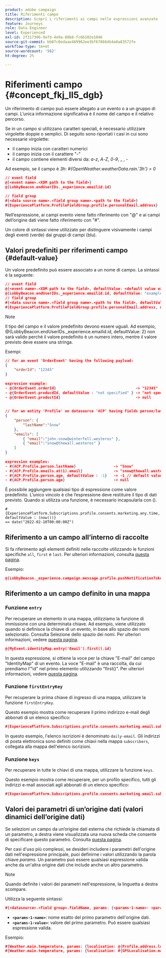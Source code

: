 ```yaml
---
product: adobe campaign
title: Riferimenti campo
description: Scopri i riferimenti ai campi nelle espressioni avanzate
feature: Journeys
role: Data Engineer
level: Experienced
exl-id: 2f317306-9afd-4e9a-88b8-fc66102e1046
source-git-commit: bb07c0edaae469962ee3bf678664b4a0a83572fe
workflow-type: tm+mt
source-wordcount: '562'
ht-degree: 2%

---
```


# Riferimenti campo {#concept_fkj_ll5_dgb}

Un riferimento di campo può essere allegato a un evento o a un gruppo di campi. L’unica informazione significativa è il nome del campo e il relativo percorso.

Se in un campo si utilizzano caratteri speciali, è necessario utilizzare virgolette doppie o semplici. Di seguito sono riportati i casi in cui sono necessarie virgolette:

* il campo inizia con caratteri numerici
* il campo inizia con il carattere &quot;-&quot;
* il campo contiene elementi diversi da: _a_-_z_, _A_-_Z_, _0_-_9_, _ , _-_

Ad esempio, se il campo è _3h_: _#{OpenWeather.weatherData.rain.&#39;3h&#39;} > 0_

```json
// event field
@{<event name>.<XDM path to the field>}
@{LobbyBeacon.endUserIDs._experience.emailid.id}

// field group
#{<data source name>.<field group name>.<path to the field>}
#{ExperiencePlatform.ProfileFieldGroup.profile.personalEmail.address}
```

Nell’espressione, ai campi evento viene fatto riferimento con &quot;@&quot; e ai campi dell’origine dati viene fatto riferimento con &quot;#&quot;.

Un colore di sintassi viene utilizzato per distinguere visivamente i campi degli eventi (verde) dai gruppi di campi (blu).

## Valori predefiniti per riferimenti campo {#default-value}

Un valore predefinito può essere associato a un nome di campo. La sintassi è la seguente:

```json
// event field
@{<event name>.<XDM path to the field>, defaultValue: <default value expression>}
@{LobbyBeacon.endUserIDs._experience.emailid.id, defaultValue: "example@adobe.com"}
// field group
#{<data source name>.<field group name>.<path to the field>, defaultValue: <default value expression>}
#{ExperiencePlatform.ProfileFieldGroup.profile.personalEmail.address, defaultValue: "example@adobe.com"}
```

>[!NOTE]
>
>Il tipo del campo e il valore predefinito devono essere uguali. Ad esempio, @{LobbyBeacon.endUserIDs._experience.emailid.id, defaultValue: 2} non sarà valido perché il valore predefinito è un numero intero, mentre il valore previsto deve essere una stringa.

Esempi:

```json
// for an event 'OrderEvent' having the following payload:
{
    "orderId": "12345"
}
 
expression example:
- @{OrderEvent.orderId}                                    -> "12345"
- @{OrderEvent.producdId, defaultValue : "not specified" } -> "not specified" // default value, productId is not a field present in the payload
- @{OrderEvent.productId}                                  -> null
 
 
// for an entity 'Profile' on datasource 'ACP' having fields person/lastName, with fetched data such as:
{
    "person": {
        "lastName":"Snow"
    },
    "emails": [
        { "email":"john.snow@winterfell.westeros" },
        { "email":"snow@thewall.westeros" }
    ]
}
 
expression examples:
- #{ACP.Profile.person.lastName}                 -> "Snow"
- #{ACP.Profile.emails.at(1).email}              -> "snow@thewall.westeros"
- #{ACP.Profile.person.age, defaultValue : -1}   -> -1 // default value, age is not a field present in the payload
- #{ACP.Profile.person.age}                      -> null
```

È possibile aggiungere qualsiasi tipo di espressione come valore predefinito. L’unico vincolo è che l’espressione deve restituire il tipo di dati previsto. Quando si utilizza una funzione, è necessario incapsularla con ().

```
#{ExperiencePlatform.Subscriptions.profile.consents.marketing.any.time, defaultValue : (now())} 
== date("2022-02-10T00:00:00Z")
```

## Riferimento a un campo all’interno di raccolte

Si fa riferimento agli elementi definiti nelle raccolte utilizzando le funzioni specifiche `all`, `first` e `last`. Per ulteriori informazioni, consulta [questa pagina](../expression/collection-management-functions.md).

Esempio:

```json
@{LobbyBeacon._experience.campaign.message.profile.pushNotificationTokens.all()
```

## Riferimento a un campo definito in una mappa

### Funzione `entry`

Per recuperare un elemento in una mappa, utilizziamo la funzione di immissione con una determinata chiave. Ad esempio, viene utilizzato quando si definisce la chiave di un evento, in base allo spazio dei nomi selezionato. Consulta Selezione dello spazio dei nomi. Per ulteriori informazioni, vedere [questa pagina](../event/selecting-the-namespace.md).

```json
@{MyEvent.identityMap.entry('Email').first().id}
```

In questa espressione, si ottiene la voce per la chiave &quot;E-mail&quot; del campo &quot;IdentityMap&quot; di un evento. La voce &quot;E-mail&quot; è una raccolta, da cui prendiamo l’&quot;id&quot; nel primo elemento utilizzando &quot;first()&quot;. Per ulteriori informazioni, vedere [questa pagina](../expression/collection-management-functions.md).

### Funzione `firstEntryKey`

Per recuperare la prima chiave di ingresso di una mappa, utilizzare la funzione `firstEntryKey`.

Questo esempio mostra come recuperare il primo indirizzo e-mail degli abbonati di un elenco specifico:

```json
#{ExperiencePlatform.Subscriptions.profile.consents.marketing.email.subscriptions.entry('daily-email').subscribers.firstEntryKey()}
```

In questo esempio, l&#39;elenco iscrizioni è denominato `daily-email`. Gli indirizzi di posta elettronica sono definiti come chiavi nella mappa `subscribers`, collegata alla mappa dell&#39;elenco iscrizioni.

### Funzione `keys`

Per recuperare in tutte le chiavi di una mappa, utilizzare la funzione `keys`.

Questo esempio mostra come recuperare, per un profilo specifico, tutti gli indirizzi e-mail associati agli abbonati di un elenco specifico:

```json
#{ExperiencePlatform.Subscriptions.profile.consents.marketing.email.subscriptions.entry('daily-mail').subscribers.keys()
```

## Valori dei parametri di un’origine dati (valori dinamici dell’origine dati)

Se selezioni un campo da un’origine dati esterna che richiede la chiamata di un parametro, a destra viene visualizzata una nuova scheda che consente di specificare questo parametro. Consulta [questa pagina](../expression/expressionadvanced.md).

Per casi d&#39;uso più complessi, se desideri includere i parametri dell&#39;origine dati nell&#39;espressione principale, puoi definirne i valori utilizzando la parola chiave _params_. Un parametro può essere qualsiasi espressione valida anche da un&#39;altra origine dati che include anche un altro parametro.

>[!NOTE]
>
>Quando definite i valori dei parametri nell&#39;espressione, la linguetta a destra scompare.

Utilizza la seguente sintassi:

```json
#{<datasource>.<field group>.fieldName, params: {<params-1-name>: <params-1-value>, <params-2-name>: <params-2-value>}}
```

* **`<params-1-name>`**: nome esatto del primo parametro dell&#39;origine dati.
* **`<params-1-value>`**: valore del primo parametro. Può essere qualsiasi espressione valida.

Esempio:

```json
#{Weather.main.temperature, params: {localisation: @{Profile.address.localisation}}}
#{Weather.main.temperature, params: {localisation: #{GPSLocalisation.main.coordinates, params: {city: @{Profile.address.city}}}}}
```
